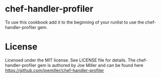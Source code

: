 # chef-handler-profiler
To use this cookbook add it to the beginning of your runlist to use the chef-handler-profiler gem.
# License
Licensed under the MIT license. See LICENSE file for details.
The chef-handler-profiler gem is authored by Joe Miller and can be found here https://github.com/joemiller/chef-handler-profiler